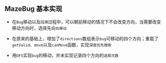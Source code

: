 ## MazeBug 基本实现
- 在`Bug`移动以及`回溯`过程中，可以朝前移动的情况下不会改变方向，当需要改变移动方向时，选择先向`右移动`

- 在原来的基础上，增加了`directions`数组表示`bug`可移动的四个方向；重载了`getValid`、`move`以及`canMove`函数，实现`深度优先搜索`
- 用`DFS`实现`bug`的移动，并未实现记录四个方向的`选择次数`
